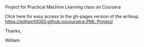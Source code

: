 Project for Practical Machine Learning class on Coursera

Click here for easy access to the gh-pages version of the writeup.
https://william10000.github.io/coursera-PML-Project/

Thanks,

William

